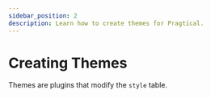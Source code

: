 ```yaml
---
sidebar_position: 2
description: Learn how to create themes for Pragtical.
---
```


# Creating Themes

Themes are plugins that modify the `style` table.
